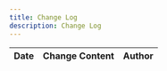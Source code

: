 ```yaml
---
title: Change Log
description: Change Log
---
```


| Date       | Change Content                                                                                         | Author  |
| ---------- | ------------------------------------------------------------------------------------------------------ | ------- |